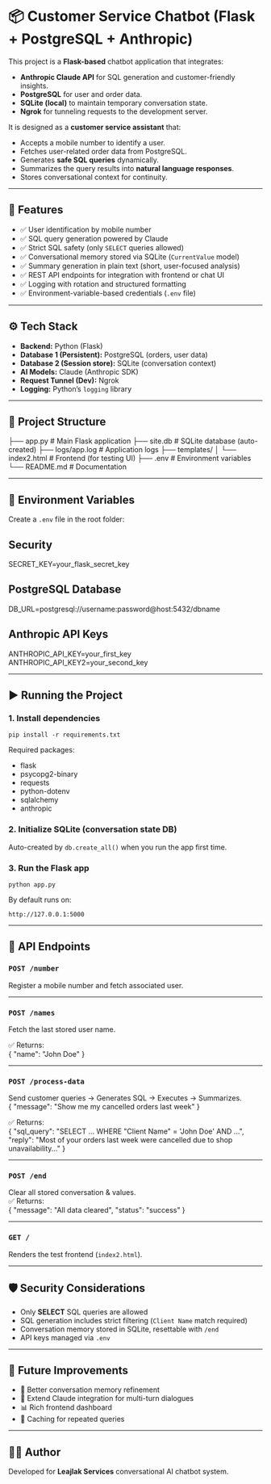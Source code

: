 # 📦 Customer Service Chatbot (Flask + PostgreSQL + Anthropic)

This project is a **Flask-based** chatbot application that integrates:  
- **Anthropic Claude API** for SQL generation and customer-friendly insights.  
- **PostgreSQL** for user and order data.  
- **SQLite (local)** to maintain temporary conversation state.  
- **Ngrok** for tunneling requests to the development server.  

It is designed as a **customer service assistant** that:  
- Accepts a mobile number to identify a user.  
- Fetches user-related order data from PostgreSQL.  
- Generates **safe SQL queries** dynamically.  
- Summarizes the query results into **natural language responses**.  
- Stores conversational context for continuity.  

---

## 🚀 Features
- ✅ User identification by mobile number  
- ✅ SQL query generation powered by Claude  
- ✅ Strict SQL safety (only `SELECT` queries allowed)  
- ✅ Conversational memory stored via SQLite (`CurrentValue` model)  
- ✅ Summary generation in plain text (short, user-focused analysis)  
- ✅ REST API endpoints for integration with frontend or chat UI  
- ✅ Logging with rotation and structured formatting  
- ✅ Environment-variable-based credentials (`.env` file)  

---

## ⚙️ Tech Stack
- **Backend:** Python (Flask)  
- **Database 1 (Persistent):** PostgreSQL (orders, user data)  
- **Database 2 (Session store):** SQLite (conversation context)  
- **AI Models:** Claude (Anthropic SDK)  
- **Request Tunnel (Dev):** Ngrok  
- **Logging:** Python’s `logging` library  

---

## 📂 Project Structure

├── app.py # Main Flask application
├── site.db # SQLite database (auto-created)
├── logs/app.log # Application logs
├── templates/
│ └── index2.html # Frontend (for testing UI)
├── .env # Environment variables
└── README.md # Documentation

---

## 🔑 Environment Variables

Create a `.env` file in the root folder:

## Security
SECRET_KEY=your_flask_secret_key

## PostgreSQL Database
DB_URL=postgresql://username:password@host:5432/dbname

## Anthropic API Keys
ANTHROPIC_API_KEY=your_first_key
ANTHROPIC_API_KEY2=your_second_key

---

## ▶️ Running the Project

### 1. Install dependencies

`pip install -r requirements.txt`


Required packages:  
- flask  
- psycopg2-binary  
- requests  
- python-dotenv  
- sqlalchemy  
- anthropic  

### 2. Initialize SQLite (conversation state DB)
Auto-created by `db.create_all()` when you run the app first time.

### 3. Run the Flask app

`python app.py`

By default runs on:  

`http://127.0.0.1:5000`


---

## 📡 API Endpoints

### `POST /number`
Register a mobile number and fetch associated user.  

---

### `POST /names`
Fetch the last stored user name.  

✅ Returns:  
{ "name": "John Doe" }


---

### `POST /process-data`
Send customer queries → Generates SQL → Executes → Summarizes.  
{ "message": "Show me my cancelled orders last week" }

✅ Returns:  
{
"sql_query": "SELECT ... WHERE "Client Name" = 'John Doe' AND ...",
"reply": "Most of your orders last week were cancelled due to shop unavailability..."
}

---

### `POST /end`
Clear all stored conversation & values.  
✅ Returns:  
{
"message": "All data cleared",
"status": "success"
}

---

### `GET /`
Renders the test frontend (`index2.html`).

---

## 🛡️ Security Considerations
- Only **SELECT** SQL queries are allowed  
- SQL generation includes strict filtering (`Client Name` match required)  
- Conversation memory stored in SQLite, resettable with `/end`  
- API keys managed via `.env`  

---

## 📖 Future Improvements
- 🔄 Better conversation memory refinement  
- 🧠 Extend Claude integration for multi-turn dialogues  
- 📊 Rich frontend dashboard  
- 🚦 Caching for repeated queries  

---

## 👨‍💻 Author
Developed for **Leajlak Services** conversational AI chatbot system.  

